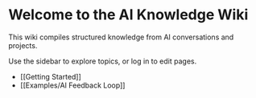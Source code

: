 # Welcome to the AI Knowledge Wiki

This wiki compiles structured knowledge from AI conversations and projects.

Use the sidebar to explore topics, or log in to edit pages.

- [[Getting Started]]
- [[Examples/AI Feedback Loop]]
